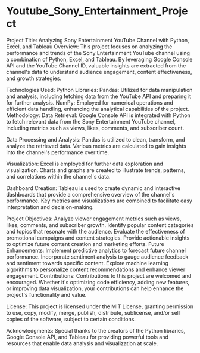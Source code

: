 # Youtube_Sony_Entertainment_Project

Project Title: Analyzing Sony Entertainment YouTube Channel with Python, Excel, and Tableau
Overview:
This project focuses on analyzing the performance and trends of the Sony Entertainment YouTube channel using a combination of Python, Excel, and Tableau. By leveraging Google Console API and the YouTube Channel ID, valuable insights are extracted from the channel's data to understand audience engagement, content effectiveness, and growth strategies.

Technologies Used:
Python Libraries:
Pandas: Utilized for data manipulation and analysis, including fetching data from the YouTube API and preparing it for further analysis.
NumPy: Employed for numerical operations and efficient data handling, enhancing the analytical capabilities of the project.
Methodology:
Data Retrieval: Google Console API is integrated with Python to fetch relevant data from the Sony Entertainment YouTube channel, including metrics such as views, likes, comments, and subscriber count.

Data Processing and Analysis: Pandas is utilized to clean, transform, and analyze the retrieved data. Various metrics are calculated to gain insights into the channel's performance over time.

Visualization: Excel is employed for further data exploration and visualization. Charts and graphs are created to illustrate trends, patterns, and correlations within the channel's data.

Dashboard Creation: Tableau is used to create dynamic and interactive dashboards that provide a comprehensive overview of the channel's performance. Key metrics and visualizations are combined to facilitate easy interpretation and decision-making.

Project Objectives:
Analyze viewer engagement metrics such as views, likes, comments, and subscriber growth.
Identify popular content categories and topics that resonate with the audience.
Evaluate the effectiveness of promotional campaigns and content strategies.
Provide actionable insights to optimize future content creation and marketing efforts.
Future Enhancements:
Implement predictive analytics to forecast future channel performance.
Incorporate sentiment analysis to gauge audience feedback and sentiment towards specific content.
Explore machine learning algorithms to personalize content recommendations and enhance viewer engagement.
Contributions:
Contributions to this project are welcomed and encouraged. Whether it's optimizing code efficiency, adding new features, or improving data visualization, your contributions can help enhance the project's functionality and value.

License:
This project is licensed under the MIT License, granting permission to use, copy, modify, merge, publish, distribute, sublicense, and/or sell copies of the software, subject to certain conditions.

Acknowledgments:
Special thanks to the creators of the Python libraries, Google Console API, and Tableau for providing powerful tools and resources that enable data analysis and visualization at scale.

